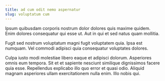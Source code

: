 ```yaml
---
title: ad cum odit nemo aspernatur
slug: voluptatum cum
---
```


Ipsum quibusdam corporis nostrum dolor dolores quis maxime quidem. Enim dolores consequatur qui esse ut. Aut in qui et sed natus quam mollitia.

Fugit sed nostrum voluptatum magni fugit voluptatem quia. Ipsa est numquam. Vel commodi adipisci quia consequatur voluptates dolores.

Culpa iusto modi molestiae libero eaque et adipisci dolorum. Asperiores omnis eum tempora. Sit et et sapiente nesciunt similique dignissimos facere quia esse. Repellendus explicabo illo quo error et quasi odio. Aliquid magnam asperiores ullam exercitationem nulla enim. Illo nobis qui.

